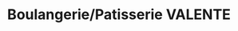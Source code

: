 ---
title: "Boulangerie/Patisserie VALENTE"
url: /sens/boulangerie-patisserie-valente/
shop: Bäckerei
---